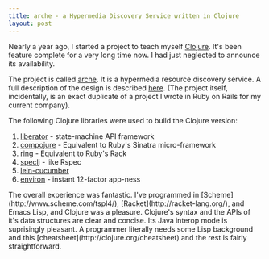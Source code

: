 ```yaml
---
title: arche - a Hypermedia Discovery Service written in Clojure
layout: post
---
```


Nearly a year ago, I started a project to teach myself
[Clojure](http://clojure.org).  It's been feature complete for a very
long time now. I had just neglected to announce its availability.

The project is called [arche](https://github.com/emacs-helm/helm). It
is a hypermedia resource discovery service. A full description of the
design is described
[here](https://github.com/neomantic/arche/blob/develop/design.md). (The
project itself, incidentally, is an exact duplicate of a project I
wrote in Ruby on Rails for my current company).

The following Clojure libraries were used to build the Clojure version:

1. [liberator](http://clojure-liberator.github.io/liberator/) - state-machine API framework
2. [compojure](https://github.com/weavejester/compojure) - Equivalent to Ruby's Sinatra micro-framework
3. [ring](https://github.com/ring-clojure/ring) - Equivalent to Ruby's Rack
4. [speclj](https://github.com/slagyr/speclj) - like Rspec
5. [lein-cucumber](https://github.com/nilswloka/lein-cucumber)
6. [environ](https://github.com/weavejester/environ) - instant 12-factor app-ness
<p/>
The overall experience was fantastic. I've programmed in  [Scheme](http://www.scheme.com/tspl4/), [Racket](http://racket-lang.org/), and Emacs Lisp, and Clojure was a pleasure. Clojure's syntax and the APIs of it's data structures are clear and concise. Its Java interop mode is suprisingly pleasant. A programmer literally needs some Lisp background and this [cheatsheet](http://clojure.org/cheatsheet) and the rest is fairly straightforward.
